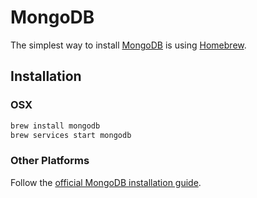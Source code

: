 <!--[meta]
section: quick-start
title: MongoDB
[meta]-->

# MongoDB

The simplest way to install [MongoDB](https://www.mongodb.com/) is using [Homebrew](https://brew.sh/).

## Installation

### OSX

```sh
brew install mongodb
brew services start mongodb
```

### Other Platforms

Follow the [official MongoDB installation guide](https://www.mongodb.com/download-center/community).
